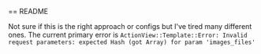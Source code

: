 == README

Not sure if this is the right approach or configs but I've tired many different ones. The current primary error is `ActionView::Template::Error: Invalid request parameters: expected Hash (got Array) for param 'images_files'`
